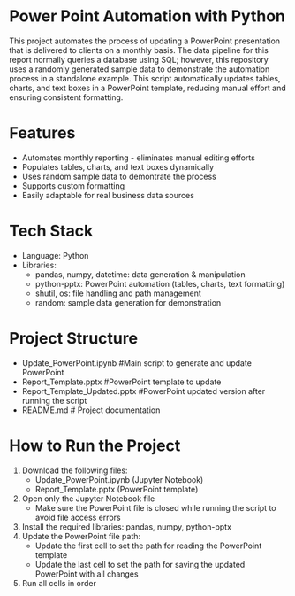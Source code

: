 # Power Point Automation with Python
This project automates the process of updating a PowerPoint presentation that is delivered to clients on a monthly basis.
The data pipeline for this report normally queries a database using SQL; however, this repository uses a randomly generated sample data to demonstrate the automation process in a standalone example. 
This script automatically updates tables, charts, and text boxes in a PowerPoint template, reducing manual effort and ensuring consistent formatting. 

# Features
- Automates monthly reporting - eliminates manual editing efforts
- Populates tables, charts, and text boxes dynamically
- Uses random sample data to demontrate the process
- Supports custom formatting
- Easily adaptable for real business data sources 

# Tech Stack
- Language: Python
- Libraries:
    - pandas, numpy, datetime: data generation & manipulation
    - python-pptx: PowerPoint automation (tables, charts, text formatting)
    - shutil, os: file handling and path management
    - random: sample data generation for demonstration

# Project Structure
- Update_PowerPoint.ipynb #Main script to generate and update PowerPoint
- Report_Template.pptx #PowerPoint template to update
- Report_Template_Updated.pptx #PowerPoint updated version after running the script
- README.md # Project documentation

# How to Run the Project
1. Download the following files: 
    - Update_PowerPoint.ipynb (Jupyter Notebook)
    - Report_Template.pptx (PowerPoint template)
2. Open only the Jupyter Notebook file  
    - Make sure the PowerPoint file is closed while running the script to avoid file access errors 
3. Install the required libraries: pandas, numpy, python-pptx
4. Update the PowerPoint file path:
    - Update the first cell to set the path for reading the PowerPoint template
    - Update the last cell to set the path for saving the updated PowerPoint with all changes
5. Run all cells in order 
